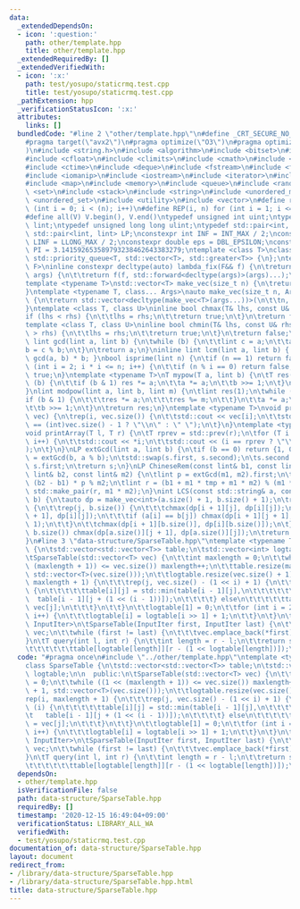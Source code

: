 ```yaml
---
data:
  _extendedDependsOn:
  - icon: ':question:'
    path: other/template.hpp
    title: other/template.hpp
  _extendedRequiredBy: []
  _extendedVerifiedWith:
  - icon: ':x:'
    path: test/yosupo/staticrmq.test.cpp
    title: test/yosupo/staticrmq.test.cpp
  _pathExtension: hpp
  _verificationStatusIcon: ':x:'
  attributes:
    links: []
  bundledCode: "#line 2 \"other/template.hpp\"\n#define _CRT_SECURE_NO_WARNINGS\n\
    #pragma target(\"avx2\")\n#pragma optimize(\"O3\")\n#pragma optimize(\"unroll-loops\"\
    )\n#include <string.h>\n#include <algorithm>\n#include <bitset>\n#include <cassert>\n\
    #include <cfloat>\n#include <climits>\n#include <cmath>\n#include <complex>\n\
    #include <ctime>\n#include <deque>\n#include <fstream>\n#include <functional>\n\
    #include <iomanip>\n#include <iostream>\n#include <iterator>\n#include <list>\n\
    #include <map>\n#include <memory>\n#include <queue>\n#include <random>\n#include\
    \ <set>\n#include <stack>\n#include <string>\n#include <unordered_map>\n#include\
    \ <unordered_set>\n#include <utility>\n#include <vector>\n#define rep(i, n) for\
    \ (int i = 0; i < (n); i++)\n#define REP(i, n) for (int i = 1; i <= (n); i++)\n\
    #define all(V) V.begin(), V.end()\ntypedef unsigned int uint;\ntypedef long long\
    \ lint;\ntypedef unsigned long long ulint;\ntypedef std::pair<int, int> P;\ntypedef\
    \ std::pair<lint, lint> LP;\nconstexpr int INF = INT_MAX / 2;\nconstexpr lint\
    \ LINF = LLONG_MAX / 2;\nconstexpr double eps = DBL_EPSILON;\nconstexpr double\
    \ PI = 3.141592653589793238462643383279;\ntemplate <class T>\nclass prique : public\
    \ std::priority_queue<T, std::vector<T>, std::greater<T>> {\n};\ntemplate <typename\
    \ F>\ninline constexpr decltype(auto) lambda_fix(F&& f) {\n\treturn [f = std::forward<F>(f)](auto&&...\
    \ args) {\n\t\treturn f(f, std::forward<decltype(args)>(args)...);\n\t};\n}\n\
    template <typename T>\nstd::vector<T> make_vec(size_t n) {\n\treturn std::vector<T>(n);\n\
    }\ntemplate <typename T, class... Args>\nauto make_vec(size_t n, Args&&... args)\
    \ {\n\treturn std::vector<decltype(make_vec<T>(args...))>(\n\t\tn, make_vec<T>(std::forward<Args>(args)...));\n\
    }\ntemplate <class T, class U>\ninline bool chmax(T& lhs, const U& rhs) {\n\t\
    if (lhs < rhs) {\n\t\tlhs = rhs;\n\t\treturn true;\n\t}\n\treturn false;\n}\n\
    template <class T, class U>\ninline bool chmin(T& lhs, const U& rhs) {\n\tif (lhs\
    \ > rhs) {\n\t\tlhs = rhs;\n\t\treturn true;\n\t}\n\treturn false;\n}\ninline\
    \ lint gcd(lint a, lint b) {\n\twhile (b) {\n\t\tlint c = a;\n\t\ta = b;\n\t\t\
    b = c % b;\n\t}\n\treturn a;\n}\ninline lint lcm(lint a, lint b) { return a /\
    \ gcd(a, b) * b; }\nbool isprime(lint n) {\n\tif (n == 1) return false;\n\tfor\
    \ (int i = 2; i * i <= n; i++) {\n\t\tif (n % i == 0) return false;\n\t}\n\treturn\
    \ true;\n}\ntemplate <typename T>\nT mypow(T a, lint b) {\n\tT res(1);\n\twhile\
    \ (b) {\n\t\tif (b & 1) res *= a;\n\t\ta *= a;\n\t\tb >>= 1;\n\t}\n\treturn res;\n\
    }\nlint modpow(lint a, lint b, lint m) {\n\tlint res(1);\n\twhile (b) {\n\t\t\
    if (b & 1) {\n\t\t\tres *= a;\n\t\t\tres %= m;\n\t\t}\n\t\ta *= a;\n\t\ta %= m;\n\
    \t\tb >>= 1;\n\t}\n\treturn res;\n}\ntemplate <typename T>\nvoid printArray(std::vector<T>&\
    \ vec) {\n\trep(i, vec.size()) {\n\t\tstd::cout << vec[i];\n\t\tstd::cout << (i\
    \ == (int)vec.size() - 1 ? \"\\n\" : \" \");\n\t}\n}\ntemplate <typename T>\n\
    void printArray(T l, T r) {\n\tT rprev = std::prev(r);\n\tfor (T i = l; i != r;\
    \ i++) {\n\t\tstd::cout << *i;\n\t\tstd::cout << (i == rprev ? \"\\n\" : \" \"\
    );\n\t}\n}\nLP extGcd(lint a, lint b) {\n\tif (b == 0) return {1, 0};\n\tLP s\
    \ = extGcd(b, a % b);\n\tstd::swap(s.first, s.second);\n\ts.second -= a / b *\
    \ s.first;\n\treturn s;\n}\nLP ChineseRem(const lint& b1, const lint& m1, const\
    \ lint& b2, const lint& m2) {\n\tlint p = extGcd(m1, m2).first;\n\tlint tmp =\
    \ (b2 - b1) * p % m2;\n\tlint r = (b1 + m1 * tmp + m1 * m2) % (m1 * m2);\n\treturn\
    \ std::make_pair(r, m1 * m2);\n}\nint LCS(const std::string& a, const std::string&\
    \ b) {\n\tauto dp = make_vec<int>(a.size() + 1, b.size() + 1);\n\trep(i, a.size())\
    \ {\n\t\trep(j, b.size()) {\n\t\t\tchmax(dp[i + 1][j], dp[i][j]);\n\t\t\tchmax(dp[i][j\
    \ + 1], dp[i][j]);\n\t\t\tif (a[i] == b[j]) chmax(dp[i + 1][j + 1], dp[i][j] +\
    \ 1);\n\t\t}\n\t\tchmax(dp[i + 1][b.size()], dp[i][b.size()]);\n\t}\n\trep(j,\
    \ b.size()) chmax(dp[a.size()][j + 1], dp[a.size()][j]);\n\treturn dp[a.size()][b.size()];\n\
    }\n#line 3 \"data-structure/SparseTable.hpp\"\ntemplate <typename T>\nclass SparseTable\
    \ {\n\tstd::vector<std::vector<T>> table;\n\tstd::vector<int> logtable;\n\n  public:\n\
    \tSparseTable(std::vector<T> vec) {\n\t\tint maxlength = 0;\n\t\twhile ((1 <<\
    \ (maxlength + 1)) <= vec.size()) maxlength++;\n\t\ttable.resize(maxlength + 1,\
    \ std::vector<T>(vec.size()));\n\t\tlogtable.resize(vec.size() + 1);\n\t\trep(i,\
    \ maxlength + 1) {\n\t\t\trep(j, vec.size() - (1 << i) + 1) {\n\t\t\t\tif (i)\
    \ {\n\t\t\t\t\ttable[i][j] = std::min(table[i - 1][j],\n\t\t\t\t\t\t\t\t\t\t \
    \  table[i - 1][j + (1 << (i - 1))]);\n\t\t\t\t} else\n\t\t\t\t\ttable[i][j] =\
    \ vec[j];\n\t\t\t}\n\t\t}\n\t\tlogtable[1] = 0;\n\t\tfor (int i = 2; i <= vec.size();\
    \ i++) {\n\t\t\tlogtable[i] = logtable[i >> 1] + 1;\n\t\t}\n\t}\n\ttemplate <class\
    \ InputIter>\n\tSparseTable(InputIter first, InputIter last) {\n\t\tstd::vector<T>\
    \ vec;\n\t\twhile (first != last) {\n\t\t\tvec.emplace_back(*first);\n\t\t}\n\t\
    }\n\tT query(int l, int r) {\n\t\tint length = r - l;\n\t\treturn std::min(table[logtable[length]][l],\n\
    \t\t\t\t\t\ttable[logtable[length]][r - (1 << logtable[length])]);\n\t}\n};\n"
  code: "#pragma once\n#include \"../other/template.hpp\"\ntemplate <typename T>\n\
    class SparseTable {\n\tstd::vector<std::vector<T>> table;\n\tstd::vector<int>\
    \ logtable;\n\n  public:\n\tSparseTable(std::vector<T> vec) {\n\t\tint maxlength\
    \ = 0;\n\t\twhile ((1 << (maxlength + 1)) <= vec.size()) maxlength++;\n\t\ttable.resize(maxlength\
    \ + 1, std::vector<T>(vec.size()));\n\t\tlogtable.resize(vec.size() + 1);\n\t\t\
    rep(i, maxlength + 1) {\n\t\t\trep(j, vec.size() - (1 << i) + 1) {\n\t\t\t\tif\
    \ (i) {\n\t\t\t\t\ttable[i][j] = std::min(table[i - 1][j],\n\t\t\t\t\t\t\t\t\t\
    \t   table[i - 1][j + (1 << (i - 1))]);\n\t\t\t\t} else\n\t\t\t\t\ttable[i][j]\
    \ = vec[j];\n\t\t\t}\n\t\t}\n\t\tlogtable[1] = 0;\n\t\tfor (int i = 2; i <= vec.size();\
    \ i++) {\n\t\t\tlogtable[i] = logtable[i >> 1] + 1;\n\t\t}\n\t}\n\ttemplate <class\
    \ InputIter>\n\tSparseTable(InputIter first, InputIter last) {\n\t\tstd::vector<T>\
    \ vec;\n\t\twhile (first != last) {\n\t\t\tvec.emplace_back(*first);\n\t\t}\n\t\
    }\n\tT query(int l, int r) {\n\t\tint length = r - l;\n\t\treturn std::min(table[logtable[length]][l],\n\
    \t\t\t\t\t\ttable[logtable[length]][r - (1 << logtable[length])]);\n\t}\n};"
  dependsOn:
  - other/template.hpp
  isVerificationFile: false
  path: data-structure/SparseTable.hpp
  requiredBy: []
  timestamp: '2020-12-15 16:49:04+09:00'
  verificationStatus: LIBRARY_ALL_WA
  verifiedWith:
  - test/yosupo/staticrmq.test.cpp
documentation_of: data-structure/SparseTable.hpp
layout: document
redirect_from:
- /library/data-structure/SparseTable.hpp
- /library/data-structure/SparseTable.hpp.html
title: data-structure/SparseTable.hpp
---
```

